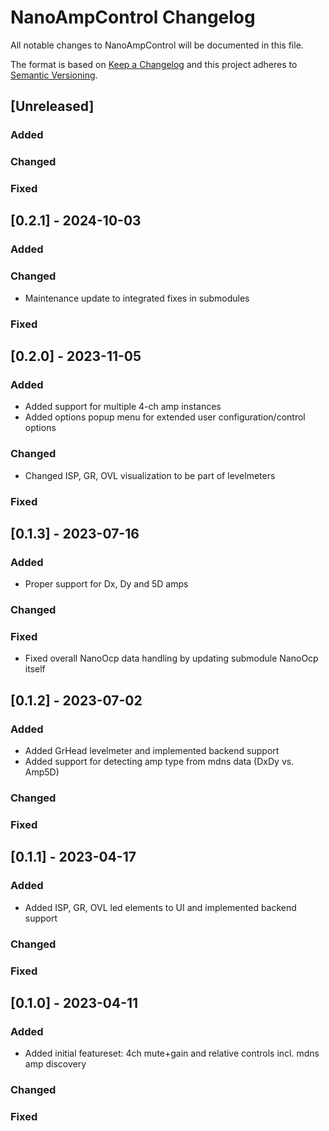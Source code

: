 # NanoAmpControl Changelog
All notable changes to NanoAmpControl will be documented in this file.

The format is based on [Keep a Changelog](http://keepachangelog.com/en/1.0.0/)
and this project adheres to [Semantic Versioning](http://semver.org/spec/v2.0.0.html).

## [Unreleased]
### Added

### Changed

### Fixed

## [0.2.1] - 2024-10-03
### Added

### Changed
- Maintenance update to integrated fixes in submodules

### Fixed

## [0.2.0] - 2023-11-05
### Added
- Added support for multiple 4-ch amp instances
- Added options popup menu for extended user configuration/control options

### Changed
- Changed ISP, GR, OVL visualization to be part of levelmeters

### Fixed

## [0.1.3] - 2023-07-16
### Added
- Proper support for Dx, Dy and 5D amps

### Changed

### Fixed
- Fixed overall NanoOcp data handling by updating submodule NanoOcp itself

## [0.1.2] - 2023-07-02
### Added
- Added GrHead levelmeter and implemented backend support
- Added support for detecting amp type from mdns data (DxDy vs. Amp5D)

### Changed

### Fixed

## [0.1.1] - 2023-04-17
### Added
- Added ISP, GR, OVL led elements to UI and implemented backend support

### Changed

### Fixed

## [0.1.0] - 2023-04-11
### Added
- Added initial featureset: 4ch mute+gain and relative controls incl. mdns amp discovery

### Changed

### Fixed
